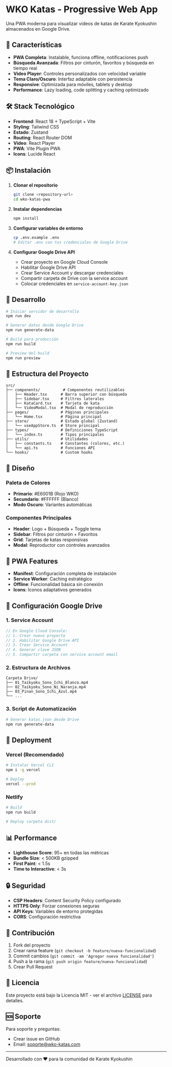 # WKO Katas - Progressive Web App

Una PWA moderna para visualizar videos de katas de Karate Kyokushin almacenados en Google Drive.

## 🚀 Características

- **PWA Completa**: Instalable, funciona offline, notificaciones push
- **Búsqueda Avanzada**: Filtros por cinturón, favoritos y búsqueda en tiempo real
- **Video Player**: Controles personalizados con velocidad variable
- **Tema Claro/Oscuro**: Interfaz adaptable con persistencia
- **Responsive**: Optimizada para móviles, tablets y desktop
- **Performance**: Lazy loading, code splitting y caching optimizado

## 🛠️ Stack Tecnológico

- **Frontend**: React 18 + TypeScript + Vite
- **Styling**: Tailwind CSS
- **Estado**: Zustand
- **Routing**: React Router DOM
- **Video**: React Player
- **PWA**: Vite Plugin PWA
- **Icons**: Lucide React

## 📦 Instalación

1. **Clonar el repositorio**
   ```bash
   git clone <repository-url>
   cd wko-katas-pwa
   ```

2. **Instalar dependencias**
   ```bash
   npm install
   ```

3. **Configurar variables de entorno**
   ```bash
   cp .env.example .env
   # Editar .env con tus credenciales de Google Drive
   ```

4. **Configurar Google Drive API**
   - Crear proyecto en Google Cloud Console
   - Habilitar Google Drive API
   - Crear Service Account y descargar credenciales
   - Compartir carpeta de Drive con la service account
   - Colocar credenciales en `service-account-key.json`

## 🚀 Desarrollo

```bash
# Iniciar servidor de desarrollo
npm run dev

# Generar datos desde Google Drive
npm run generate-data

# Build para producción
npm run build

# Preview del build
npm run preview
```

## 📁 Estructura del Proyecto

```
src/
├── components/          # Componentes reutilizables
│   ├── Header.tsx      # Barra superior con búsqueda
│   ├── Sidebar.tsx     # Filtros laterales
│   ├── KataCard.tsx    # Tarjeta de kata
│   └── VideoModal.tsx  # Modal de reproducción
├── pages/              # Páginas principales
│   └── Home.tsx        # Página principal
├── store/              # Estado global (Zustand)
│   └── useAppStore.ts  # Store principal
├── types/              # Definiciones TypeScript
│   └── index.ts        # Tipos principales
├── utils/              # Utilidades
│   ├── constants.ts    # Constantes (colores, etc.)
│   └── api.ts          # Funciones API
└── hooks/              # Custom hooks
```

## 🎨 Diseño

### Paleta de Colores
- **Primario**: #E6001B (Rojo WKO)
- **Secundario**: #FFFFFF (Blanco)
- **Modo Oscuro**: Variantes automáticas

### Componentes Principales
- **Header**: Logo + Búsqueda + Toggle tema
- **Sidebar**: Filtros por cinturón + Favoritos
- **Grid**: Tarjetas de katas responsivas
- **Modal**: Reproductor con controles avanzados

## 📱 PWA Features

- **Manifest**: Configuración completa de instalación
- **Service Worker**: Caching estratégico
- **Offline**: Funcionalidad básica sin conexión
- **Icons**: Iconos adaptativos generados

## 🔧 Configuración Google Drive

### 1. Service Account
```javascript
// En Google Cloud Console:
// 1. Crear nuevo proyecto
// 2. Habilitar Google Drive API
// 3. Crear Service Account
// 4. Generar clave JSON
// 5. Compartir carpeta con service account email
```

### 2. Estructura de Archivos
```
Carpeta Drive/
├── 01_Taikyoku_Sono_Ichi_Blanco.mp4
├── 02_Taikyoku_Sono_Ni_Naranja.mp4
├── 03_Pinan_Sono_Ichi_Azul.mp4
└── ...
```

### 3. Script de Automatización
```bash
# Generar katas.json desde Drive
npm run generate-data
```

## 🚀 Deployment

### Vercel (Recomendado)
```bash
# Instalar Vercel CLI
npm i -g vercel

# Deploy
vercel --prod
```

### Netlify
```bash
# Build
npm run build

# Deploy carpeta dist/
```

## 📊 Performance

- **Lighthouse Score**: 95+ en todas las métricas
- **Bundle Size**: < 500KB gzipped
- **First Paint**: < 1.5s
- **Time to Interactive**: < 3s

## 🔒 Seguridad

- **CSP Headers**: Content Security Policy configurado
- **HTTPS Only**: Forzar conexiones seguras
- **API Keys**: Variables de entorno protegidas
- **CORS**: Configuración restrictiva

## 🤝 Contribución

1. Fork del proyecto
2. Crear rama feature (`git checkout -b feature/nueva-funcionalidad`)
3. Commit cambios (`git commit -am 'Agregar nueva funcionalidad'`)
4. Push a la rama (`git push origin feature/nueva-funcionalidad`)
5. Crear Pull Request

## 📄 Licencia

Este proyecto está bajo la Licencia MIT - ver el archivo [LICENSE](LICENSE) para detalles.

## 🆘 Soporte

Para soporte y preguntas:
- Crear issue en GitHub
- Email: soporte@wko-katas.com

---

Desarrollado con ❤️ para la comunidad de Karate Kyokushin